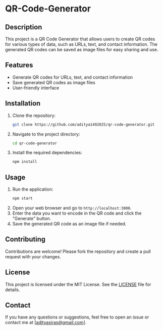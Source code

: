 # QR-Code-Generator

## Description
This project is a QR Code Generator that allows users to create QR codes for various types of data, such as URLs, text, and contact information. The generated QR codes can be saved as image files for easy sharing and use.

## Features
- Generate QR codes for URLs, text, and contact information
- Save generated QR codes as image files
- User-friendly interface

## Installation
1. Clone the repository:
    ```bash
    git clone https://github.com/aditya1492025/qr-code-generator.git 
    ```
2. Navigate to the project directory:
    ```bash
    cd qr-code-generator
    ```
3. Install the required dependencies:
    ```bash
    npm install
    ```

## Usage
1. Run the application:
    ```bash
    npm start
    ```
2. Open your web browser and go to `http://localhost:3000`.
3. Enter the data you want to encode in the QR code and click the "Generate" button.
4. Save the generated QR code as an image file if needed.

## Contributing
Contributions are welcome! Please fork the repository and create a pull request with your changes.

## License
This project is licensed under the MIT License. See the [LICENSE](LICENSE) file for details.

## Contact
If you have any questions or suggestions, feel free to open an issue or contact me at [adityasiras@gmail.com].
